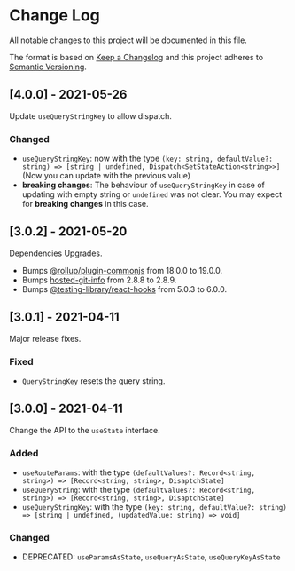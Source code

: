 
# Change Log

All notable changes to this project will be documented in this file.

The format is based on [Keep a Changelog](http://keepachangelog.com/)
and this project adheres to [Semantic Versioning](http://semver.org/).

## [4.0.0] - 2021-05-26

Update `useQueryStringKey` to allow dispatch.

### Changed

- `useQueryStringKey`: now with the type `(key: string, defaultValue?: string) => [string | undefined, Dispatch<SetStateAction<string>>]` (Now you can update with the previous value)
- **breaking changes**: The behaviour of `useQueryStringKey` in case of updating with empty string or `undefined` was not clear. You may expect for **breaking changes** in this case.

## [3.0.2] - 2021-05-20

Dependencies Upgrades.

- Bumps [@rollup/plugin-commonjs](https://github.com/rollup/plugins/tree/HEAD/packages/commonjs) from 18.0.0 to 19.0.0.
- Bumps [hosted-git-info](https://github.com/npm/hosted-git-info) from 2.8.8 to 2.8.9.
- Bumps [@testing-library/react-hooks](https://github.com/testing-library/react-hooks-testing-library) from 5.0.3 to 6.0.0.

## [3.0.1] - 2021-04-11
  
Major release fixes.

### Fixed

- `QueryStringKey` resets the query string.

## [3.0.0] - 2021-04-11

Change the API to the `useState` interface.

### Added

- `useRouteParams`: with the type `(defaultValues?: Record<string, string>) => [Record<string, string>, DisaptchState]`
- `useQueryString`: with the type `(defaultValues?: Record<string, string>) => [Record<string, string>, DisaptchState]`
- `useQueryStringKey`: with the type `(key: string, defaultValue?: string) => [string | undefined, (updatedValue: string) => void]`

### Changed

- DEPRECATED: `useParamsAsState`, `useQueryAsState`, `useQueryKeyAsState`

